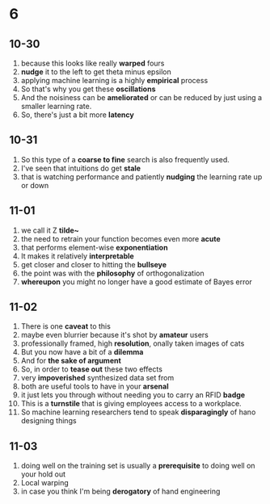 # 6

## 10-30

1. because this looks like really **warped** fours
2. **nudge** it to the left to get theta minus epsilon
3. applying machine learning is a highly **empirical** process
4. So that's why you get these **oscillations**
5. And the noisiness can be **ameliorated** or can be reduced by just using a smaller learning rate.
6. So, there's just a bit more **latency**

## 10-31

1. So this type of a **coarse to fine** search is also frequently used.
2. I've seen that intuitions do get **stale**
3. that is watching performance and patiently **nudging** the learning rate up or down

## 11-01

1. we call it Z **tilde~**
2. the need to retrain your function becomes even more **acute**
3. that performs element-wise **exponentiation**
4. lt makes it relatively **interpretable**
5. get closer and closer to hitting the **bullseye**
6. the point was with the **philosophy** of orthogonalization
7. **whereupon** you might no longer have a good estimate of Bayes error

## 11-02

1. There is one **caveat** to this
2. maybe even blurrier because it's shot by **amateur** users
3. professionally framed, high **resolution**, onally taken images of cats
4. But you now have a bit of a **dilemma**
5. And for **the sake of argument**
6. So, in order to **tease out** these two effects
7. very **impoverished** synthesized data set from
8. both are useful tools to have in your **arsenal**
9. it just lets you through without needing you to carry an RFID **badge**
10. This is a **turnstile** that is giving employees access to a workplace.
11. So machine learning researchers tend to speak **disparagingly** of hano designing things

## 11-03

1. doing well on the training set is usually a **prerequisite** to doing well on your hold out
2. Local warping
3. in case you think I'm being **derogatory** of hand engineering